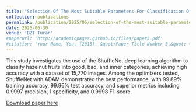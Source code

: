 ```yaml
---
title: "Selection Of The Most Suitable Parameters For Classification Of Hazelnut Fruit Using Shufflenet Deep Learning Algorithm"
collection: publications
permalink: /publication/2025/06/selection-of-the-most-suitable-parameters-for-classification-of-hazelnut-fruit-using-shufflenet-deep-learning-algorithm
date: 2025-06-30
venue: 'BZT Turan'
#paperurl: 'http://academicpages.github.io/files/paper3.pdf'
#citation: 'Your Name, You. (2015). &quot;Paper Title Number 3.&quot; <i>Journal 1</i>. 1(3).'
---
```

This study investigates the use of the ShuffleNet deep learning algorithm to classify hazelnut fruits into good, bad, and inner categories, achieving high accuracy with a dataset of 15,770 images. Among the optimizers tested, ShuffleNet with ADAM demonstrated the best performance, with 99.89% training accuracy, 99.96% test accuracy, and superior metrics including 0.9997 precision, 1 specificity, and 0.9998 F1-score.

[Download paper here](../../Selection%20of%20the%20most%20suitable%20parameters%20for%20classification%20of%20hazelnut%20using%20s.pdf)

